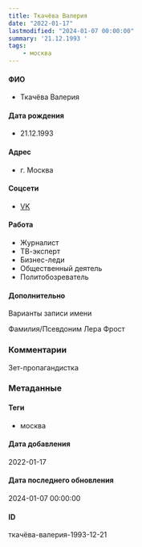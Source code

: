 ```yaml
---
title: Ткачёва Валерия
date: "2022-01-17"
lastmodified: "2024-01-07 00:00:00"
summary: '21.12.1993 '
tags: 
    - москва
---
```

<!--# pp1-->
<!--## Фигурант-->
<!--### Личные данные-->
#### ФИО
- Ткачёва Валерия
#### Дата рождения
- 21.12.1993
#### Адрес
- г. Москва
#### Соцсети
- [VK](https://vk.com/frostoglavnom)
#### Работа
- Журналист
- ТВ-эксперт
- Бизнес-леди
- Общественный деятель
- Политобозреватель
#### Дополнительно
Варианты записи имени
 
Фамилия/Псевдоним
Лера Фрост
### Комментарии
Зет-пропагандистка
### Метаданные
#### Теги
- москва
#### Дата добавления
2022-01-17
#### Дата последнего обновления
2024-01-07 00:00:00
#### ID
ткачёва-валерия-1993-12-21
<!--## END;-->
